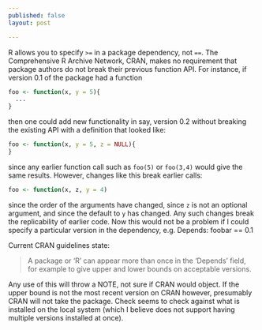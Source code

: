 ```yaml
---
published: false
layout: post

---
```



R allows you to specify `>=` in a package dependency, not `==`.  The Comprehensive R Archive Network, CRAN, makes no requirement that package authors do not break their previous function API.  For instance, if version 0.1 of the package had a function

```r
foo <- function(x, y = 5){
  ...
}
```

then one could add new functionality in say, version 0.2 without breaking the existing API with a definition that looked like:

```r
foo <- function(x, y = 5, z = NULL){
}
```

since any earlier function call such as `foo(5)` or `foo(3,4)` would give the same results.  However, changes like this break earlier calls:

```r
foo <- function(x, z, y = 4)
```

since the order of the arguments have changed, since `z` is not an optional argument, and since the default to `y` has changed.  Any such changes break the replicability of earlier code.  Now this would not be a problem if I could specify a particular version in the dependency, e.g. Depends: foobar == 0.1


Current CRAN guidelines state: 

> A package or ‘R’ can appear more than once in the ‘Depends’ field, for example to give upper and lower bounds on acceptable versions.

Any use of this will throw a NOTE, not sure if CRAN would object.  If the upper bound is not the most recent version on CRAN however, presumably CRAN will not take the package. Check seems to check against what is installed on the local system (which I believe does not support having multiple versions installed at once).  
